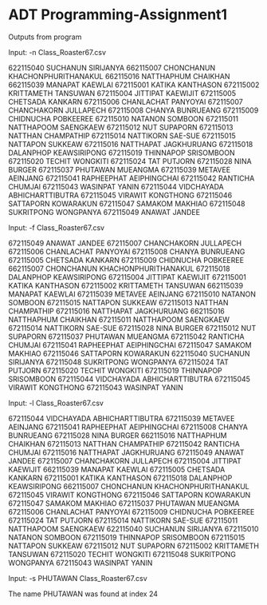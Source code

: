 # ADT Programming-Assignment1

Outputs from program

Input: -n Class_Roaster67.csv

622115040 SUCHANUN SIRIJANYA 662115007 CHONCHANUN KHACHONPHURITHANAKUL 662115016 NATTHAPHUM CHAIKHAN 662115039 MANAPAT KAEWLAI 672115001 KATIKA KANTHASON 672115002 KRITTAMETH TANSUWAN 672115004 JITTIPAT KAEWIJIT 672115005 CHETSADA KANKARN 672115006 CHANLACHAT PANYOYAI 672115007 CHANCHAKORN JULLAPECH 672115008 CHANYA BUNRUEANG 672115009 CHIDNUCHA POBKEEREE 672115010 NATANON SOMBOON 672115011 NATTHAPOOM SAENGKAEW 672115012 NUT SUPAPORN 672115013 NATTHAN CHAMPATHIP 672115014 NATTIKORN SAE-SUE 672115015 NATTAPON SUKKEAW 672115016 NATTHAPAT JAGKHURUANG 672115018 DALANPHOP KEAWSIRIPONG 672115019 THINNAPOP SRISOMBOON 672115020 TECHIT WONGKITI 672115024 TAT PUTJORN 672115028 NINA BURGER 672115037 PHUTAWAN MUEANGMA 672115039 METAVEE AEINJANG 672115041 RAPHEEPHAT AEIPHINGCHAI 672115042 RANTICHA CHUMJAI 672115043 WASINPAT YANIN 672115044 VIDCHAYADA ABHICHARTTIBUTRA 672115045 VIRAWIT KONGTHONG 672115046 SATTAPORN KOWARAKUN 672115047 SAMAKOM MAKHIAO 672115048 SUKRITPONG WONGPANYA 672115049 ANAWAT JANDEE

Input: -f Class_Roaster67.csv

672115049 ANAWAT JANDEE 672115007 CHANCHAKORN JULLAPECH 672115006 CHANLACHAT PANYOYAI 672115008 CHANYA BUNRUEANG 672115005 CHETSADA KANKARN 672115009 CHIDNUCHA POBKEEREE 662115007 CHONCHANUN KHACHONPHURITHANAKUL 672115018 DALANPHOP KEAWSIRIPONG 672115004 JITTIPAT KAEWIJIT 672115001 KATIKA KANTHASON 672115002 KRITTAMETH TANSUWAN 662115039 MANAPAT KAEWLAI 672115039 METAVEE AEINJANG 672115010 NATANON SOMBOON 672115015 NATTAPON SUKKEAW 672115013 NATTHAN CHAMPATHIP 672115016 NATTHAPAT JAGKHURUANG 662115016 NATTHAPHUM CHAIKHAN 672115011 NATTHAPOOM SAENGKAEW 672115014 NATTIKORN SAE-SUE 672115028 NINA BURGER 672115012 NUT SUPAPORN 672115037 PHUTAWAN MUEANGMA 672115042 RANTICHA CHUMJAI 672115041 RAPHEEPHAT AEIPHINGCHAI 672115047 SAMAKOM MAKHIAO 672115046 SATTAPORN KOWARAKUN 622115040 SUCHANUN SIRIJANYA 672115048 SUKRITPONG WONGPANYA 672115024 TAT PUTJORN 672115020 TECHIT WONGKITI 672115019 THINNAPOP SRISOMBOON 672115044 VIDCHAYADA ABHICHARTTIBUTRA 672115045 VIRAWIT KONGTHONG 672115043 WASINPAT YANIN

Input: -l Class_Roaster67.csv

672115044 VIDCHAYADA ABHICHARTTIBUTRA 672115039 METAVEE AEINJANG 672115041 RAPHEEPHAT AEIPHINGCHAI 672115008 CHANYA BUNRUEANG 672115028 NINA BURGER 662115016 NATTHAPHUM CHAIKHAN 672115013 NATTHAN CHAMPATHIP 672115042 RANTICHA CHUMJAI 672115016 NATTHAPAT JAGKHURUANG 672115049 ANAWAT JANDEE 672115007 CHANCHAKORN JULLAPECH 672115004 JITTIPAT KAEWIJIT 662115039 MANAPAT KAEWLAI 672115005 CHETSADA KANKARN 672115001 KATIKA KANTHASON 672115018 DALANPHOP KEAWSIRIPONG 662115007 CHONCHANUN KHACHONPHURITHANAKUL 672115045 VIRAWIT KONGTHONG 672115046 SATTAPORN KOWARAKUN 672115047 SAMAKOM MAKHIAO 672115037 PHUTAWAN MUEANGMA 672115006 CHANLACHAT PANYOYAI 672115009 CHIDNUCHA POBKEEREE 672115024 TAT PUTJORN 672115014 NATTIKORN SAE-SUE 672115011 NATTHAPOOM SAENGKAEW 622115040 SUCHANUN SIRIJANYA 672115010 NATANON SOMBOON 672115019 THINNAPOP SRISOMBOON 672115015 NATTAPON SUKKEAW 672115012 NUT SUPAPORN 672115002 KRITTAMETH TANSUWAN 672115020 TECHIT WONGKITI 672115048 SUKRITPONG WONGPANYA 672115043 WASINPAT YANIN

Input: -s PHUTAWAN Class_Roaster67.csv

The name PHUTAWAN was found at index 24
